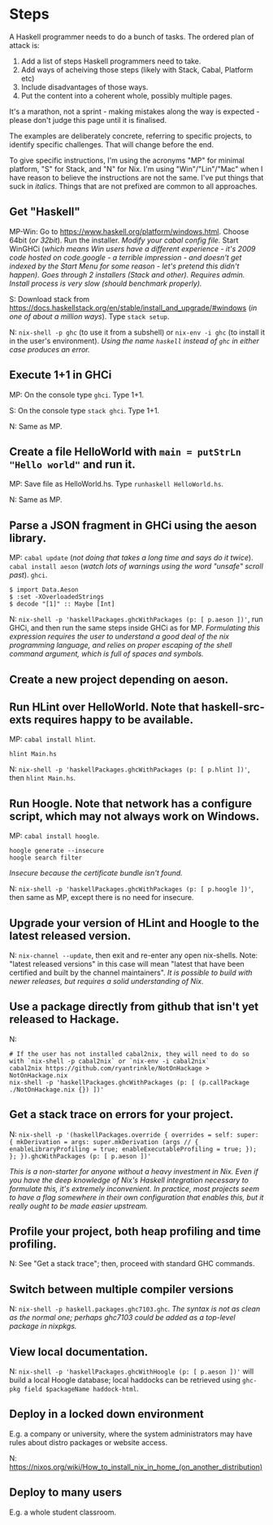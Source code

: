 # Steps

A Haskell programmer needs to do a bunch of tasks. The ordered plan of attack is:

1. Add a list of steps Haskell programmers need to take.
1. Add ways of acheiving those steps (likely with Stack, Cabal, Platform etc)
1. Include disadvantages of those ways.
1. Put the content into a coherent whole, possibly multiple pages.

It's a marathon, not a sprint - making mistakes along the way is expected - please don't judge this page until it is finalised.

The examples are deliberately concrete, referring to specific projects, to identify specific challenges. That will change before the end.

To give specific instructions, I'm using the acronyms "MP" for minimal platform, "S" for Stack, and "N" for Nix. I'm using "Win"/"Lin"/"Mac" when I have reason to believe the instructions are not the same. I've put things that suck in _italics_. Things that are not prefixed are common to all approaches.

## Get "Haskell"

MP-Win: Go to https://www.haskell.org/platform/windows.html. Choose 64bit (_or 32bit_). Run the installer. _Modify your cabal config file._ Start WinGHCi (_which means Win users have a different experience - it's 2009 code hosted on code.google - a terrible impression - and doesn't get indexed by the Start Menu for some reason - let's pretend this didn't happen)._ _Goes through 2 installers (Stack and other)._ _Requires admin._ _Install process is very slow (should benchmark properly)._

S: Download stack from https://docs.haskellstack.org/en/stable/install_and_upgrade/#windows (_in one of about a million ways_). Type `stack setup`.

N: `nix-shell -p ghc` (to use it from a subshell) or `nix-env -i ghc` (to install it in the user's environment).  _Using the name `haskell` instead of `ghc` in either case produces an error._

## Execute 1+1 in GHCi

MP: On the console type `ghci`. Type 1+1.

S: On the console type `stack ghci`. Type 1+1.

N: Same as MP.

## Create a file HelloWorld with `main = putStrLn "Hello world"` and run it.

MP: Save file as HelloWorld.hs. Type `runhaskell HelloWorld.hs`.

N: Same as MP.

## Parse a JSON fragment in GHCi using the aeson library.

MP: `cabal update` (_not doing that takes a long time and says do it twice_). `cabal install aeson` (_watch lots of warnings using the word "unsafe" scroll past_). `ghci`.

```
$ import Data.Aeson
$ :set -XOverloadedStrings
$ decode "[1]" :: Maybe [Int]
```
N: `nix-shell -p 'haskellPackages.ghcWithPackages (p: [ p.aeson ])'`, run GHCi, and then run the same steps inside GHCi as for MP.  _Formulating this expression requires the user to understand a good deal of the nix programming language, and relies on proper escaping of the shell command argument, which is full of spaces and symbols._

## Create a new project depending on aeson.

## Run HLint over HelloWorld. Note that haskell-src-exts requires happy to be available.

MP: `cabal install hlint`.

```
hlint Main.hs
```

N: `nix-shell -p 'haskellPackages.ghcWithPackages (p: [ p.hlint ])'`, then `hlint Main.hs`.

## Run Hoogle. Note that network has a configure script, which may not always work on Windows.

MP: `cabal install hoogle`.

```
hoogle generate --insecure
hoogle search filter
```

_Insecure because the certificate bundle isn't found._

N: `nix-shell -p 'haskellPackages.ghcWithPackages (p: [ p.hoogle ])'`, then same as MP, except there is no need for insecure.

## Upgrade your version of HLint and Hoogle to the latest released version.

N: `nix-channel --update`, then exit and re-enter any open nix-shells.  Note: "latest released versions" in this case will mean "latest that have been certified and built by the channel maintainers".  _It is possible to build with newer releases, but requires a solid understanding of Nix._

## Use a package directly from github that isn't yet released to Hackage.

N:

```
# If the user has not installed cabal2nix, they will need to do so with `nix-shell -p cabal2nix` or `nix-env -i cabal2nix`
cabal2nix https://github.com/ryantrinkle/NotOnHackage > NotOnHackage.nix
nix-shell -p 'haskellPackages.ghcWithPackages (p: [ (p.callPackage ./NotOnHackage.nix {}) ])'
```

## Get a stack trace on errors for your project.

N: `nix-shell -p '(haskellPackages.override { overrides = self: super: { mkDerivation = args: super.mkDerivation (args // { enableLibraryProfiling = true; enableExecutableProfiling = true; }); }; }).ghcWithPackages (p: [ p.aeson ])'`

_This is a non-starter for anyone without a heavy investment in Nix.  Even if you have the deep knowledge of Nix's Haskell integration necessary to formulate this, it's extremely inconvenient.  In practice, most projects seem to have a flag somewhere in their own configuration that enables this, but it really ought to be made easier upstream._

## Profile your project, both heap profiling and time profiling.

N: See "Get a stack trace"; then, proceed with standard GHC commands.

## Switch between multiple compiler versions

N: `nix-shell -p haskell.packages.ghc7103.ghc`.  _The syntax is not as clean as the normal one; perhaps ghc7103 could be added as a top-level package in nixpkgs._

## View local documentation.

N: `nix-shell -p 'haskellPackages.ghcWithHoogle (p: [ p.aeson ])'` will build a local Hoogle database; local haddocks can be retrieved using `ghc-pkg field $packageName haddock-html`.

## Deploy in a locked down environment

E.g. a company or university, where the system administrators may have rules about distro packages or website access.

N: https://nixos.org/wiki/How_to_install_nix_in_home_(on_another_distribution)

## Deploy to many users

E.g. a whole student classroom.
